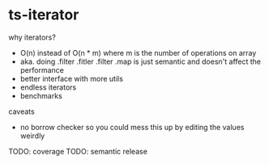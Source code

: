 # ts-iterator

why iterators?

- O(n) instead of O(n \* m) where m is the number of operations on array
- aka. doing .filter .fitler .filter .map is just semantic and doesn't affect the performance
- better interface with more utils
- endless iterators
- benchmarks

caveats

- no borrow checker so you could mess this up by editing the values weirdly

TODO: coverage
TODO: semantic release
